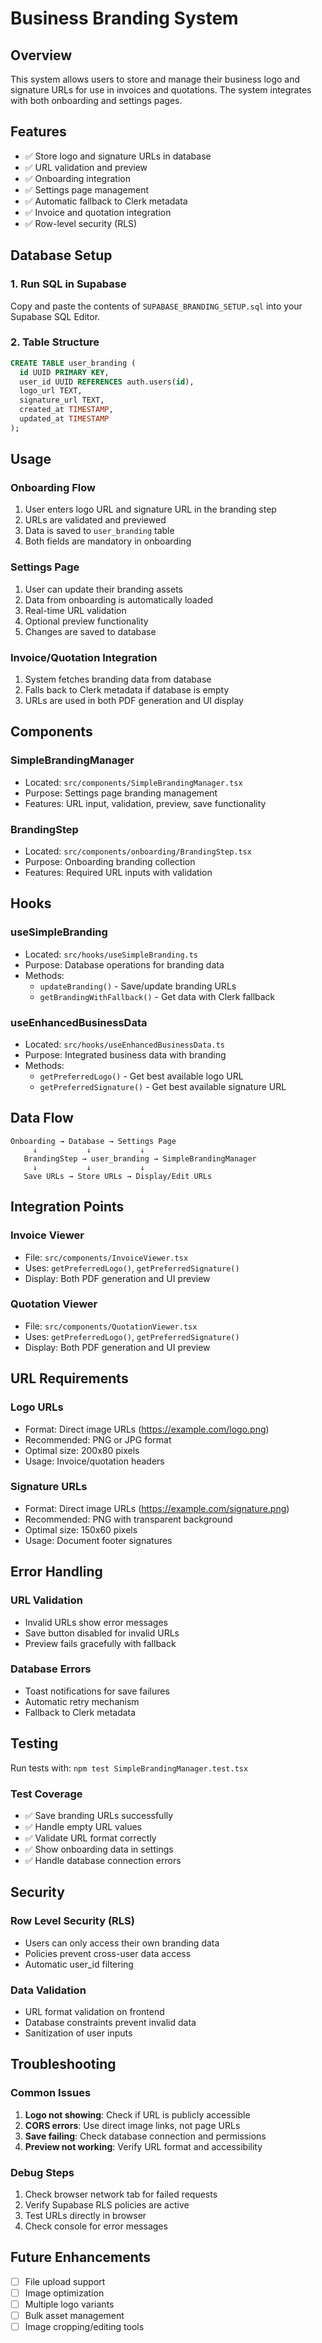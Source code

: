 # Business Branding System

## Overview
This system allows users to store and manage their business logo and signature URLs for use in invoices and quotations. The system integrates with both onboarding and settings pages.

## Features
- ✅ Store logo and signature URLs in database
- ✅ URL validation and preview
- ✅ Onboarding integration
- ✅ Settings page management
- ✅ Automatic fallback to Clerk metadata
- ✅ Invoice and quotation integration
- ✅ Row-level security (RLS)

## Database Setup

### 1. Run SQL in Supabase
Copy and paste the contents of `SUPABASE_BRANDING_SETUP.sql` into your Supabase SQL Editor.

### 2. Table Structure
```sql
CREATE TABLE user_branding (
  id UUID PRIMARY KEY,
  user_id UUID REFERENCES auth.users(id),
  logo_url TEXT,
  signature_url TEXT,
  created_at TIMESTAMP,
  updated_at TIMESTAMP
);
```

## Usage

### Onboarding Flow
1. User enters logo URL and signature URL in the branding step
2. URLs are validated and previewed
3. Data is saved to `user_branding` table
4. Both fields are mandatory in onboarding

### Settings Page
1. User can update their branding assets
2. Data from onboarding is automatically loaded
3. Real-time URL validation
4. Optional preview functionality
5. Changes are saved to database

### Invoice/Quotation Integration
1. System fetches branding data from database
2. Falls back to Clerk metadata if database is empty
3. URLs are used in both PDF generation and UI display

## Components

### SimpleBrandingManager
- Located: `src/components/SimpleBrandingManager.tsx`
- Purpose: Settings page branding management
- Features: URL input, validation, preview, save functionality

### BrandingStep
- Located: `src/components/onboarding/BrandingStep.tsx` 
- Purpose: Onboarding branding collection
- Features: Required URL inputs with validation

## Hooks

### useSimpleBranding
- Located: `src/hooks/useSimpleBranding.ts`
- Purpose: Database operations for branding data
- Methods:
  - `updateBranding()` - Save/update branding URLs
  - `getBrandingWithFallback()` - Get data with Clerk fallback

### useEnhancedBusinessData
- Located: `src/hooks/useEnhancedBusinessData.ts`
- Purpose: Integrated business data with branding
- Methods:
  - `getPreferredLogo()` - Get best available logo URL
  - `getPreferredSignature()` - Get best available signature URL

## Data Flow

```
Onboarding → Database → Settings Page
     ↓           ↓           ↓
   BrandingStep → user_branding → SimpleBrandingManager
     ↓           ↓           ↓
   Save URLs → Store URLs → Display/Edit URLs
```

## Integration Points

### Invoice Viewer
- File: `src/components/InvoiceViewer.tsx`
- Uses: `getPreferredLogo()`, `getPreferredSignature()`
- Display: Both PDF generation and UI preview

### Quotation Viewer  
- File: `src/components/QuotationViewer.tsx`
- Uses: `getPreferredLogo()`, `getPreferredSignature()`
- Display: Both PDF generation and UI preview

## URL Requirements

### Logo URLs
- Format: Direct image URLs (https://example.com/logo.png)
- Recommended: PNG or JPG format
- Optimal size: 200x80 pixels
- Usage: Invoice/quotation headers

### Signature URLs
- Format: Direct image URLs (https://example.com/signature.png)
- Recommended: PNG with transparent background  
- Optimal size: 150x60 pixels
- Usage: Document footer signatures

## Error Handling

### URL Validation
- Invalid URLs show error messages
- Save button disabled for invalid URLs
- Preview fails gracefully with fallback

### Database Errors
- Toast notifications for save failures
- Automatic retry mechanism
- Fallback to Clerk metadata

## Testing
Run tests with: `npm test SimpleBrandingManager.test.tsx`

### Test Coverage
- ✅ Save branding URLs successfully
- ✅ Handle empty URL values  
- ✅ Validate URL format correctly
- ✅ Show onboarding data in settings
- ✅ Handle database connection errors

## Security

### Row Level Security (RLS)
- Users can only access their own branding data
- Policies prevent cross-user data access
- Automatic user_id filtering

### Data Validation
- URL format validation on frontend
- Database constraints prevent invalid data
- Sanitization of user inputs

## Troubleshooting

### Common Issues
1. **Logo not showing**: Check if URL is publicly accessible
2. **CORS errors**: Use direct image links, not page URLs  
3. **Save failing**: Check database connection and permissions
4. **Preview not working**: Verify URL format and accessibility

### Debug Steps
1. Check browser network tab for failed requests
2. Verify Supabase RLS policies are active
3. Test URLs directly in browser
4. Check console for error messages

## Future Enhancements
- [ ] File upload support
- [ ] Image optimization
- [ ] Multiple logo variants
- [ ] Bulk asset management
- [ ] Image cropping/editing tools